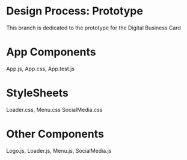# Design Process: Prototype
This branch is dedicated to the prototype for the Digital Business Card
# App Components
App.js,
App.css,
App.test.js
# StyleSheets
Loader.css,
Menu.css
SocialMedia.css
# Other Components
Logo.js,
Loader.js,
Menu.js,
SocialMedia.js
